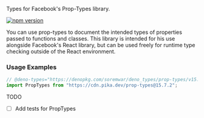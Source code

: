 Types for Facebook's Prop-Types library.

[![npm version](https://img.shields.io/npm/v/prop-types.svg?style=flat)](https://www.npmjs.com/package/prop-types)

You can use prop-types to document the intended types of properties passed to
functions and classes. This library is intended for his use alongside Facebook's
React library, but can be used freely for runtime type checking outside of the
React environment.

### Usage Examples

```typescript
// @deno-types="https://denopkg.com/soremwar/deno_types/prop-types/v15.7.2/prop-types.d.ts"
import PropTypes from "https://cdn.pika.dev/prop-types@15.7.2";
```

TODO

- [ ] Add tests for PropTypes

